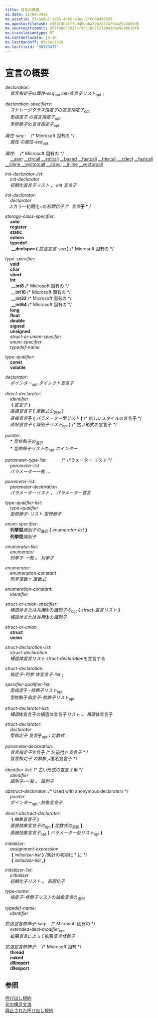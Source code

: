 ```yaml
---
title: 宣言の概要
ms.date: 11/04/2016
ms.assetid: 53a5e9e5-1a33-40b5-9dea-7f669b479329
ms.openlocfilehash: e553f4bdfffcd4bba6a39b2d37af6ba25a3d65d9
ms.sourcegitcommit: 857fa6b530224fa6c18675138043aba9aa0619fb
ms.translationtype: MT
ms.contentlocale: ja-JP
ms.lasthandoff: 03/24/2020
ms.locfileid: "80170437"
---
```

# <a name="summary-of-declarations"></a>宣言の概要

*declaration*:<br/>
&nbsp;&nbsp;&nbsp;&nbsp;*宣言指定子*の*属性-seq*<sub>opt</sub> *init-宣言子リスト*<sub>opt</sub> **;**

*declaration-specifiers*:<br/>
&nbsp;&nbsp;&nbsp;&nbsp;*ストレージクラス指定子*の*宣言指定子*<sub>opt</sub><br/>
&nbsp;&nbsp;&nbsp;&nbsp;*型指定子* *の宣言指定子*<sub>opt</sub><br/>
&nbsp;&nbsp;&nbsp;&nbsp;*型修飾子*の*宣言指定子*<sub>opt</sub>

*属性-seq* :&nbsp;&nbsp;&nbsp;&nbsp;/\* Microsoft 固有の \*/<br/>
&nbsp;&nbsp;&nbsp;&nbsp;*属性* *の属性-seq*<sub>opt</sub>

*属性*:&nbsp;&nbsp;&nbsp;&nbsp;/\* Microsoft 固有の \*/<br/>
&nbsp;&nbsp;&nbsp;&nbsp;[__asm](../assembler/inline/asm.md) [__clrcall __stdcall](../cpp/clrcall.md) [__based __fastcall](../cpp/stdcall.md) [__thiscall __cdecl](../cpp/based-grammar.md) [__fastcall](../cpp/fastcall.md) [__inline __vectorcall](../cpp/thiscall.md) [__cdecl](../cpp/cdecl.md) [__inline](../cpp/inline-functions-cpp.md) [__vectorcall](../cpp/vectorcall.md)

*init-declarator-list*:<br/>
&nbsp;&nbsp;&nbsp;&nbsp;*init-declarator*<br/>
&nbsp;&nbsp;&nbsp;&nbsp;*初期化宣言子リスト* **、** *init 宣言子*

*init-declarator*:<br/>
&nbsp;&nbsp;&nbsp;&nbsp;*declarator*<br/>
&nbsp;&nbsp;&nbsp;スカラー初期化=の*初期化子* /\* &nbsp;*宣言***子 \***    /

*storage-class-specifier*:<br/>
&nbsp;&nbsp;&nbsp;&nbsp;**auto**<br/>
&nbsp;&nbsp;&nbsp;&nbsp;**register**<br/>
&nbsp;&nbsp;&nbsp;&nbsp;**static**<br/>
&nbsp;&nbsp;&nbsp;&nbsp;**extern**<br/>
&nbsp;&nbsp;&nbsp;&nbsp;**typedef**<br/>
&nbsp;&nbsp;&nbsp;&nbsp; **__declspec (** *拡張宣言-seq* **)**  /\* Microsoft 固有の \*/

*type-specifier*:<br/>
&nbsp;&nbsp;&nbsp;&nbsp;**void**<br/>
&nbsp;&nbsp;&nbsp;&nbsp;**char**<br/>
&nbsp;&nbsp;&nbsp;&nbsp;**short**<br/>
&nbsp;&nbsp;&nbsp;&nbsp;**int**<br/>
&nbsp;&nbsp;&nbsp;&nbsp; **__int8** /\* Microsoft 固有の \*/<br/>
&nbsp;&nbsp;&nbsp;&nbsp; **__int16** /\* Microsoft 固有の \*/<br/>
&nbsp;&nbsp;&nbsp;&nbsp; **__int32** /\* Microsoft 固有の \*/<br/>
&nbsp;&nbsp;&nbsp;&nbsp; **__int64** /\* Microsoft 固有の \*/<br/>
&nbsp;&nbsp;&nbsp;&nbsp;**long**<br/>
&nbsp;&nbsp;&nbsp;&nbsp;**float**<br/>
&nbsp;&nbsp;&nbsp;&nbsp;**double**<br/>
&nbsp;&nbsp;&nbsp;&nbsp;**signed**<br/>
&nbsp;&nbsp;&nbsp;&nbsp;**unsigned**<br/>
&nbsp;&nbsp;&nbsp;&nbsp;*struct-or-union-specifier*<br/>
&nbsp;&nbsp;&nbsp;&nbsp;*enum-specifier*<br/>
&nbsp;&nbsp;&nbsp;&nbsp;*typedef-name*

*type-qualifier*:<br/>
&nbsp;&nbsp;&nbsp;&nbsp;**const**<br/>
&nbsp;&nbsp;&nbsp;&nbsp;**volatile**

*declarator*:<br/>
&nbsp;&nbsp;&nbsp;&nbsp;*ポインター*<sub>opt</sub> *ダイレクト宣言子*

*direct-declarator*:<br/>
&nbsp;&nbsp;&nbsp;&nbsp;*identifier*<br/>
&nbsp;&nbsp;&nbsp;&nbsp; **(** *宣言子* **)**<br/>
&nbsp;&nbsp;&nbsp;&nbsp;*直接宣言子* **[** *定数式の*<sub>選択</sub> **]**<br/>
&nbsp;&nbsp;&nbsp;&nbsp;*直接宣言*子 **(** *パラメーター型リスト* **)**  /\* 新しいスタイルの宣言子 \*/<br/>
&nbsp;&nbsp;&nbsp;&nbsp;*直接宣言子* **(** *識別子リスト*<sub>opt</sub> **)**  /\* 古い形式の宣言子 \*/

*pointer*:<br/>
&nbsp;&nbsp;&nbsp;&nbsp;<strong>\*</strong> *型修飾子の*<sub>選択</sub><br/>
&nbsp;&nbsp;&nbsp;&nbsp;<strong>\*</strong> *型修飾子リスト*の<sub>opt</sub> *ポインター*

*parameter-type-list*:&nbsp;&nbsp;&nbsp;&nbsp;&nbsp;&nbsp;&nbsp;&nbsp;&nbsp;&nbsp;&nbsp;&nbsp;/\* パラメーター リスト \*/<br/>
&nbsp;&nbsp;&nbsp;&nbsp;*parameter-list*<br/>
&nbsp;&nbsp;&nbsp;&nbsp;*パラメーター一覧* **...**

*parameter-list*:<br/>
&nbsp;&nbsp;&nbsp;&nbsp;*parameter-declaration*<br/>
&nbsp;&nbsp;&nbsp;&nbsp;*パラメーターリスト* **、** *パラメーター宣言*

*type-qualifier-list*:<br/>
&nbsp;&nbsp;&nbsp;&nbsp;*type-qualifier*<br/>
&nbsp;&nbsp;&nbsp;&nbsp;*型修飾子-リスト* *型修飾子*

*enum-specifier*:<br/>
&nbsp;&nbsp;&nbsp;&nbsp;**列挙型***識別子の*<sub>選択</sub> **{** *enumerator-list* **}**<br/>
&nbsp;&nbsp;&nbsp;&nbsp;**列挙型***識別子*

*enumerator-list*:<br/>
&nbsp;&nbsp;&nbsp;&nbsp;*enumerator*<br/>
&nbsp;&nbsp;&nbsp;&nbsp;*列挙子-一覧* **、** *列挙子*

*enumerator*:<br/>
&nbsp;&nbsp;&nbsp;&nbsp;*enumeration-constant*<br/>
&nbsp;&nbsp;&nbsp;&nbsp;*列挙定数* **=** *定数式*

*enumeration-constant*:<br/>
&nbsp;&nbsp;&nbsp;&nbsp;*identifier*

*struct-or-union-specifier*:<br/>
&nbsp;&nbsp;&nbsp;&nbsp;*構造体または共用*体の*識別子の*<sub>opt</sub> **{** *struct-宣言リスト* **}**<br/>
&nbsp;&nbsp;&nbsp;&nbsp;*構造体または共用*体の*識別子*

*struct-or-union*:<br/>
&nbsp;&nbsp;&nbsp;&nbsp;**struct**<br/>
&nbsp;&nbsp;&nbsp;&nbsp;**union**

*struct-declaration-list*:<br/>
&nbsp;&nbsp;&nbsp;&nbsp;*struct-declaration*<br/>
&nbsp;&nbsp;&nbsp;&nbsp;*構造体宣言リスト* *struct-declaration*を宣言する

*struct-declaration*:<br/>
&nbsp;&nbsp;&nbsp;&nbsp;*指定子-列挙* *体宣言子-list* **;**

*specifier-qualifier-list*:<br/>
&nbsp;&nbsp;&nbsp;&nbsp;*型指定*子 *-修飾子リスト*<sub>opt</sub><br/>
&nbsp;&nbsp;&nbsp;&nbsp;*型*修飾子*指定子-修飾子リスト*<sub>opt</sub>

*struct-declarator-list*:<br/>
&nbsp;&nbsp;&nbsp;&nbsp;*構造*体宣言子の構造体宣言子*リスト* **、** *構造*体宣言子

*struct-declarator*:<br/>
&nbsp;&nbsp;&nbsp;&nbsp;*declarator*<br/>
&nbsp;&nbsp;&nbsp;&nbsp;*型指定子* *宣言*子<sub>opt</sub> **:** *定数式*

*parameter-declaration*:<br/>
&nbsp;&nbsp;&nbsp;&nbsp;*宣言指定子*宣言子 /\* 名前付き*宣言子 \** /<br/>
&nbsp;&nbsp;&nbsp;&nbsp;*宣言指定子* *の抽象*<sub> /\*</sub>匿名宣言子 \*/

*identifier-list*: /\* 古い形式の宣言子用 \*/<br/>
&nbsp;&nbsp;&nbsp;&nbsp;*identifier*<br/>
&nbsp;&nbsp;&nbsp;&nbsp;*識別子-一覧* **、** *識別子*

*abstract-declarator*: /\* Used with anonymous declarators \*/<br/>
&nbsp;&nbsp;&nbsp;&nbsp;*pointer*<br/>
&nbsp;&nbsp;&nbsp;&nbsp;*ポインター*<sub>opt</sub> -*抽象宣言子*

*direct-abstract-declarator*:<br/>
&nbsp;&nbsp;&nbsp;&nbsp; **(** *抽象宣言子* **)**<br/>
&nbsp;&nbsp;&nbsp;&nbsp;*直接抽象宣言子の*<sub>opt</sub> **[** *定数式の*<sub>選択</sub> **]**<br/>
&nbsp;&nbsp;&nbsp;&nbsp;*直接抽象宣言子*<sub>opt</sub> **(** *パラメーター型リスト*<sub>opt</sub> **)**

*initializer*:<br/>
&nbsp;&nbsp;&nbsp;&nbsp;*assignment-expression*<br/>
&nbsp;&nbsp;&nbsp;&nbsp; **{** *initializer-list* **}**  /集計の初期化 \* に \*/<br/>
&nbsp;&nbsp;&nbsp;&nbsp; **{** *initializer-list* **,}**

*initializer-list*:<br/>
&nbsp;&nbsp;&nbsp;&nbsp;*initializer*<br/>
&nbsp;&nbsp;&nbsp;&nbsp;*初期化子リスト* **、** *初期化子*

*type-name*:<br/>
&nbsp;&nbsp;&nbsp;&nbsp;*指定子-修飾子リスト*の*抽象宣言*の<sub>選択</sub>

*typedef-name*:<br/>
&nbsp;&nbsp;&nbsp;&nbsp;*identifier*

*拡張宣言修飾子-seq*:&nbsp;&nbsp;&nbsp;&nbsp;/\* Microsoft 固有の \*/<br/>
&nbsp;&nbsp;&nbsp;&nbsp;*extended-decl-modifier*<sub>opt</sub><br/>
&nbsp;&nbsp;&nbsp;&nbsp;*拡張宣言*によって拡張*宣言修飾子*

*拡張宣言修飾子*:&nbsp;&nbsp;&nbsp;&nbsp;/\* Microsoft 固有 \*/<br/>
&nbsp;&nbsp;&nbsp;&nbsp;**thread**<br/>
&nbsp;&nbsp;&nbsp;&nbsp;**naked**<br/>
&nbsp;&nbsp;&nbsp;&nbsp;**dllimport**<br/>
&nbsp;&nbsp;&nbsp;&nbsp;**dllexport**

## <a name="see-also"></a>参照

[呼び出し規約](../cpp/calling-conventions.md)<br/>
[句の構造文法](../c-language/phrase-structure-grammar.md)<br/>
[廃止された呼び出し規約](../cpp/obsolete-calling-conventions.md)
